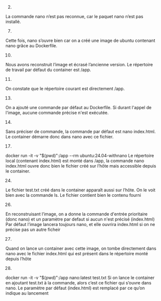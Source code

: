 2.
La commande nano n’est pas reconnue, car le paquet nano n’est pas installé.

7.
Cette fois, nano s’ouvre bien car on a créé une image de ubuntu contenant nano grâce au Dockerfile.

10.
Nous avons reconstruit l’image et écrasé l’ancienne version. Le répertoire de travail par défaut du container est /app.

11.
On constate que le répertoire courant est directement /app.

13.
On a ajouté une commande par défaut au Dockerfile. Si durant l'appel de l'image, aucune commande précise n'est exécutée.

14.
Sans préciser de commande, la commande par défaut est nano index.html. Le container démarre donc dans nano avec ce fichier.

17.
docker run -it -v "$(pwd)":/app --rm ubuntu:24.04-withnano
Le répertoire local (contenant index.html) est monté dans /app, la commande nano index.html ouvre donc bien le fichier créé sur l’hôte mais accessible depuis le container.

24.
Le fichier test.txt créé dans le container apparaît aussi sur l’hôte. On le voit bien avec la commande ls. Le fichier contient bien le contenu fourni

26.
En reconstruisant l’image, on a donne la commande d'entrée prioritaire (donc nano) et un paramètre par defaut si aucun n'est précisé (index.html)
Par défaut l’image lancera toujours nano, et elle ouvrira index.html si on ne précise pas un autre ficheir

27.
Quand on lance un container avec cette image, on tombe directement dans nano avec le fichier index.html qui est présent dans le répertoire monté depuis l’hôte

28.
docker run -it -v "$(pwd)":/app nano:latest test.txt
Si on lance le container en ajoutant test.txt à la commande, alors c’est ce fichier qui s’ouvre dans nano. Le paramètre par défaut (index.html) est remplacé par ce qu’on indique au lancement